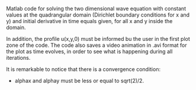 Matlab code for solving the two dimensional wave equation with constant values at the quadrangular domain (Dirichlet boundary conditions for x and y) 
and initial derivative in time equals given, for all x and y inside the domain. 

In addition, the profile u(x,y,0) must be informed bu the user in the first plot zone of the code. The code also saves a video animation in .avi format
for the plot as time evolves, in order to see what is happening during all iterations.

It is remarkable to notice that there is a convergence condition:
- alphax and alphay must be less or equal to sqrt(2)/2.
